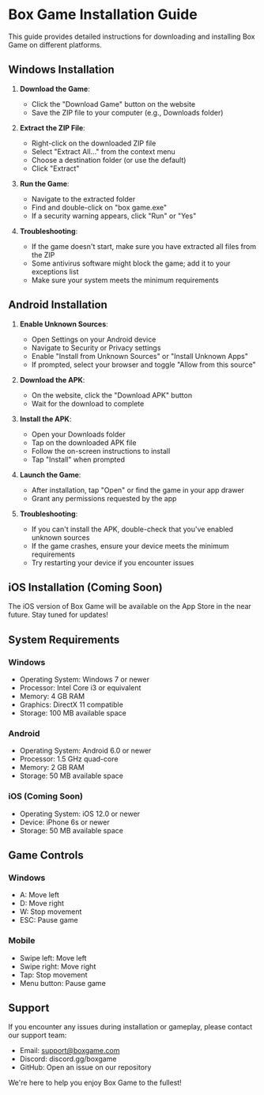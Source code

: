 # Box Game Installation Guide

This guide provides detailed instructions for downloading and installing Box Game on different platforms.

## Windows Installation

1. **Download the Game**:
   - Click the "Download Game" button on the website
   - Save the ZIP file to your computer (e.g., Downloads folder)

2. **Extract the ZIP File**:
   - Right-click on the downloaded ZIP file
   - Select "Extract All..." from the context menu
   - Choose a destination folder (or use the default)
   - Click "Extract"

3. **Run the Game**:
   - Navigate to the extracted folder
   - Find and double-click on "box game.exe"
   - If a security warning appears, click "Run" or "Yes"

4. **Troubleshooting**:
   - If the game doesn't start, make sure you have extracted all files from the ZIP
   - Some antivirus software might block the game; add it to your exceptions list
   - Make sure your system meets the minimum requirements

## Android Installation

1. **Enable Unknown Sources**:
   - Open Settings on your Android device
   - Navigate to Security or Privacy settings
   - Enable "Install from Unknown Sources" or "Install Unknown Apps"
   - If prompted, select your browser and toggle "Allow from this source"

2. **Download the APK**:
   - On the website, click the "Download APK" button
   - Wait for the download to complete

3. **Install the APK**:
   - Open your Downloads folder
   - Tap on the downloaded APK file
   - Follow the on-screen instructions to install
   - Tap "Install" when prompted

4. **Launch the Game**:
   - After installation, tap "Open" or find the game in your app drawer
   - Grant any permissions requested by the app

5. **Troubleshooting**:
   - If you can't install the APK, double-check that you've enabled unknown sources
   - If the game crashes, ensure your device meets the minimum requirements
   - Try restarting your device if you encounter issues

## iOS Installation (Coming Soon)

The iOS version of Box Game will be available on the App Store in the near future. Stay tuned for updates!

## System Requirements

### Windows
- Operating System: Windows 7 or newer
- Processor: Intel Core i3 or equivalent
- Memory: 4 GB RAM
- Graphics: DirectX 11 compatible
- Storage: 100 MB available space

### Android
- Operating System: Android 6.0 or newer
- Processor: 1.5 GHz quad-core
- Memory: 2 GB RAM
- Storage: 50 MB available space

### iOS (Coming Soon)
- Operating System: iOS 12.0 or newer
- Device: iPhone 6s or newer
- Storage: 50 MB available space

## Game Controls

### Windows
- A: Move left
- D: Move right
- W: Stop movement
- ESC: Pause game

### Mobile
- Swipe left: Move left
- Swipe right: Move right
- Tap: Stop movement
- Menu button: Pause game

## Support

If you encounter any issues during installation or gameplay, please contact our support team:

- Email: support@boxgame.com
- Discord: discord.gg/boxgame
- GitHub: Open an issue on our repository

We're here to help you enjoy Box Game to the fullest!